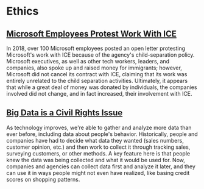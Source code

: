 # Ethics

## [Microsoft Employees Protest Work With ICE](https://web.archive.org/web/20211124172013/https://www.nytimes.com/2018/06/19/technology/tech-companies-immigration-border.html)

In 2018, over 100 Microsoft employees posted an open letter protesting Microsoft's work with ICE because of the agency's child-separation policy. Microsoft executives, as well as other tech workers, leaders, and companies, also spoke up and raised money for immigrants; however, Microsoft did not cancel its contract with ICE, claiming that its work was entirely unrelated to the child separation activities. Ultimately, it appears that while a great deal of money was donated by individuals, the companies involved did not change, and in fact increased, their involvement with ICE.

## [Big Data is a Civil Rights Issue](http://solveforinteresting.com/big-data-is-our-generations-civil-rights-issue-and-we-dont-know-it/)

As technology improves, we're able to gather and analyze more data than ever before, including data about people's behavior. Historically, people and companies have had to decide what data they wanted (sales numbers, customer opinion, etc.) and then work to collect it through tracking sales, surveying customers, or other methods. A key feature here is that people knew the data was being collected and what it would be used for. Now, companies and agencies can collect data first and analyze it later, and they can use it in ways people might not even have realized, like basing credit scores on shopping patterns.
